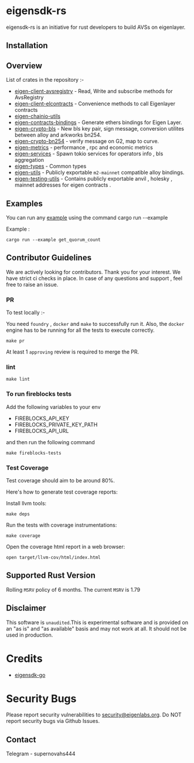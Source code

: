 # eigensdk-rs

eigensdk-rs is an initiative for rust developers to build AVSs on eigenlayer.


## Installation




## Overview

List of crates in the repository :-

- [eigen-client-avsregistry](https://github.com/Layr-Labs/eigensdk-rs/tree/main/crates/chainio/clients/avsregistry) - Read, Write and subscribe methods for AvsRegistry
- [eigen-client-elcontracts](https://github.com/Layr-Labs/eigensdk-rs/tree/main/crates/chainio/clients/elcontracts) - Convenience methods to call Eigenlayer contracts
- [eigen-chainio-utils](https://github.com/Layr-Labs/eigensdk-rs/tree/main/crates/chainio/utils)
- [eigen-contracts-bindings](https://github.com/Layr-Labs/eigensdk-rs/tree/main/crates/contracts/bindings) - Generate ethers bindings for Eigen Layer.
- [eigen-crypto-bls](https://github.com/Layr-Labs/eigensdk-rs/tree/main/crates/crypto/bls) - New bls key pair, sign message, conversion utilites between alloy and arkworks bn254.
- [eigen-crypto-bn254](https://github.com/Layr-Labs/eigensdk-rs/tree/main/crates/crypto/bn254) - verify message on G2, map to curve.
- [eigen-metrics](https://github.com/Layr-Labs/eigensdk-rs/tree/main/crates/metrics) - performance , rpc and economic metrics
- [eigen-services](https://github.com/Layr-Labs/eigensdk-rs/tree/main/crates/services) - Spawn tokio services for operators info , bls aggregation
- [eigen-types](https://github.com/Layr-Labs/eigensdk-rs/tree/main/crates/types) - Common types
- [eigen-utils](https://github.com/Layr-Labs/eigensdk-rs/tree/main/crates/utils) - Publicly exportable `m2-mainnet` compatible alloy bindings.
- [eigen-testing-utils](https://github.com/Layr-Labs/eigensdk-rs/tree/main/testing/testing-utils) - Contains publicly exportable anvil , holesky , mainnet addresses for eigen contracts .


## Examples

You can run any [example](https://github.com/Layr-Labs/eigensdk-rs/tree/main/examples) using the command cargo run --example <example-name>

Example :
  
```
cargo run --example get_quorum_count
```

## Contributor Guidelines

We are actively looking for contributors. Thank you for your interest. We have strict ci checks in place. In case of any questions and support , feel free to raise an issue.

### PR 
To test locally :-


You need `foundry` , `docker` and `make` to successfully run it. Also, the `docker` engine has to be running for all the tests to execute correctly.
```
make pr
```
At least 1 `approving` review is required to merge the PR.
  

### lint
```
make lint
```
### To run fireblocks tests 

Add the following variables to your env 

- FIREBLOCKS_API_KEY 
- FIREBLOCKS_PRIVATE_KEY_PATH
- FIREBLOCKS_API_URL

 and then run the following command

```
make fireblocks-tests

```

### Test Coverage
Test coverage should aim to be around 80%.

Here's how to generate test coverage reports:

Install llvm tools:
```
make deps
```

Run the tests with coverage instrumentations:
```
make coverage
```

Open the coverage html report in a web browser:
```
open target/llvm-cov/html/index.html
```

## Supported Rust Version
Rolling `MSRV` policy of 6 months. The current `MSRV` is 1.79

## Disclaimer
This software is `unaudited`.This is experimental software and is provided on an "as is" and "as available" basis and may not work at all. It should not be used in production.

# Credits
- [eigensdk-go](https://github.com/Layr-Labs/eigensdk-go/tree/master)

# Security Bugs
Please report security vulnerabilities to security@eigenlabs.org. Do NOT report security bugs via Github Issues.

## Contact
Telegram - supernovahs444
